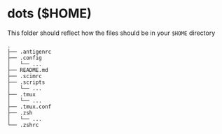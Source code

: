 # dots ($HOME)

This folder should reflect how the files should be in your `$HOME` directory

    .
    ├── .antigenrc
    ├── .config
    │   └── ...
    ├── README.md
    ├── .scimrc
    ├── .scripts
    │   └── ...
    ├── .tmux
    │   └── ...
    ├── .tmux.conf
    ├── .zsh
    │   └── ...
    └── .zshrc
